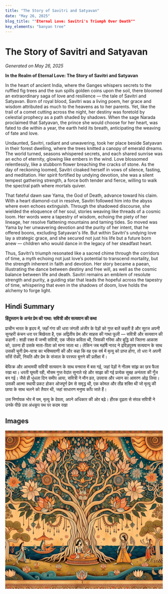 ```yaml
---
title: "The Story of Savitri and Satyavan"
date: "May 26, 2025"
blog_title: ""Eternal Love: Savitri's Triumph Over Death""
key_elements: "banyan tree"
---
```


# The Story of Savitri and Satyavan

*Generated on May 26, 2025*

**In the Realm of Eternal Love: The Story of Savitri and Satyavan**

In the heart of ancient India, where the Ganges whispers secrets to the ruffled fig trees and the sun spills golden coins upon the soil, there bloomed an extraordinary saga of love and resilience — the tale of Savitri and Satyavan. Born of royal blood, Savitri was a living poem, her grace and wisdom attributed as much to the heavens as to her parents. Yet, like the trail of a comet cutting across the night, her destiny was foretold by celestial prophecy as a path shaded by shadows. When the sage Narada proclaimed that Satyavan, the prince she would choose for her heart, was fated to die within a year, the earth held its breath, anticipating the weaving of fate and love.

Undaunted, Savitri, radiant and unwavering, took her place beside Satyavan in their forest dwelling, where the trees knitted a canopy of emerald dreams. The world turned, seasons whispered secrets, and each shared sunrise was an echo of eternity, glowing like embers in the wind. Love blossomed relentlessly, like a stubborn flower breaching the cracks of stone. As the day of reckoning loomed, Savitri cloaked herself in vows of silence, fasting, and meditation. Her spirit fortified by undying devotion, she was a silent tempest gathering strength, a force both tender and fierce, willing to walk the spectral path where mortals quiver.

That fateful dawn saw Yama, the God of Death, advance toward his claim. With a heart diamond-cut in resolve, Savitri followed him into the abyss where even echoes extinguish. Through the shadowed discourse, she wielded the eloquence of her soul, stories weaving like threads of a cosmic loom. Her words were a tapestry of wisdom, echoing the piety of her lineage, her resolve flattening mountains and taming tides. So moved was Yama by her unwavering devotion and the purity of her intent, that he offered boons, excluding Satyavan's life. But within Savitri's undying love lay a strategic grace, and she secured not just his life but a future born anew — children who would dance in the legacy of her steadfast heart.

Thus, Savitri’s triumph resonated like a sacred chime through the corridors of time, a myth echoing not just love’s potential to transcend mortality, but the strength inherent in faith and devotion. Her story became a paean, illustrating the dance between destiny and free will, as well as the cosmic balance between life and death. Savitri remains an emblem of resolute strength and purity, a guiding star that leads the hopeful across the tapestry of time, whispering that even in the shadows of doom, love holds the alchemy to forge light.

## Hindi Summary

**हिंदुस्तान के अनंत प्रेम की गाथा: सवित्री और सत्यवान की कथा**

प्राचीन भारत के हृदय में, जहाँ गंगा की धारा जंगली अंजीर के पेड़ों को गुप्त बातें कहती है और सूरज अपनी सुनहरी कंचन धरा पर बिखेरता है, एक अद्वितीय प्रेम और साहस की गाथा फूली — सवित्री और सत्यवान की कहानी। शाही रक्त में जन्मी सवित्री, एक जीवंत कविता थी, जिसकी गरिमा और बुद्धि को जितना आकाश को, उतना ही उसके माता-पिता को माना जाता था। लेकिन जब महर्षि नारद ने द्रविड़पुरुष सत्यवान के साथ उसकी चुनी प्रेम-यात्रा का भविष्यवाणी की और कहा कि वह एक वर्ष में मृत्यु को प्राप्त होगा, तो धरा ने अपनी साँसें रोकीं, नियति और प्रेम के संजाल के परस्पर बुनने की प्रतीक्षा में।

बेफिक्र और आभामयी सवित्री सत्यवान के साथ वनवास में बस गई, जहां पेड़ों ने नीलम सांझ का छत्र फैला रखा था। धरती घूमती रही, मौसम गुप्त वेदांत सुनाते रहे और साझा की गई प्रत्येक सुबह अनंतता की गूँज बन गई। जैसे ही धुंधला दिन समीप आया, सवित्री ने मौन व्रत, उपवास और ध्यान का आवरण ओढ़ लिया। उसकी आत्मा स्थायी प्रकट होकर ओजपूर्ण प्रेम से समृद्ध थी, एक कोमल और तीव्र शक्ति थी जो मृत्यु की छाया के साथ चलने को तैयार थी, जहां साधारण मनुष्य काँप जाते हैं।

उस निर्णायक भोर में यम, मृत्यु के देवता, अपने अधिकार की ओर बढ़े। हीरक दृढ़ता से संपन्न सवित्री ने उनके पीछे उस अंधकूप पथ पर कदम रखा

## Images

![The Story of Savitri and Satyavan - Variation 1](https://raw.githubusercontent.com/amarshat/mithila-content/main/images/2025/05/2025-05-26-pm-the-story-of-savitri-and-satyavan.png)
